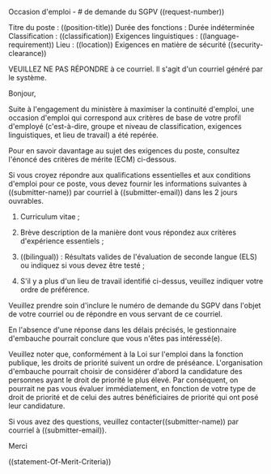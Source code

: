 Occasion d'emploi - # de demande du SGPV ((request-number))


Titre du poste : ((position-title))
Durée des fonctions : Durée indéterminée 
Classification : ((classification))
Exigences linguistiques : ((language-requirement))
Lieu : ((location))
Exigences en matière de sécurité ((security-clearance)) 

VEUILLEZ NE PAS RÉPONDRE à ce courriel. Il s'agit d'un courriel généré par le système. 

Bonjour,

Suite à l'engagement du ministère à maximiser la continuité d'emploi, une occasion d'emploi qui correspond aux critères de base de votre profil d'employé (c'est-à-dire, groupe et niveau de classification, exigences linguistiques, et lieu de travail) a été repérée.

Pour en savoir davantage au sujet des exigences du poste, consultez l'énoncé des critères de mérite (ECM) ci-dessous.

Si vous croyez répondre aux qualifications essentielles et aux conditions d'emploi pour ce poste, vous devez fournir les informations suivantes à ((submitter-name)) par courriel à ((submitter-email)) dans les 2 jours ouvrables.

1.	Curriculum vitae ;

2.	Brève description de la manière dont vous répondez aux critères d'expérience essentiels ;

3.	((bilingual)) : Résultats valides de l'évaluation de seconde langue (ELS) ou indiquez si vous devez être testé ;

4.	S'il y a plus d'un lieu de travail identifié ci-dessus, veuillez indiquer votre ordre de préférence.

Veuillez prendre soin d'inclure le numéro de demande du SGPV dans l'objet de votre courriel ou de répondre en vous servant de ce courriel.

En l'absence d'une réponse dans les délais précisés, le gestionnaire d'embauche pourrait conclure que vous n'êtes pas intéressé(e).

Veuillez noter que, conformément à la Loi sur l'emploi dans la fonction publique, les droits de priorité suivent un ordre de préséance. L'organisation d'embauche pourrait choisir de considérer d'abord la candidature des personnes ayant le droit de priorité le plus élevé. Par conséquent, on pourrait ne pas vous évaluer immédiatement, en fonction de votre type de droit de priorité et de celui des autres bénéficiaires de priorité qui ont posé leur candidature.

Si vous avez des questions, veuillez contacter((submitter-name)) par courriel à ((submitter-email)).

Merci

((statement-Of-Merit-Criteria))

